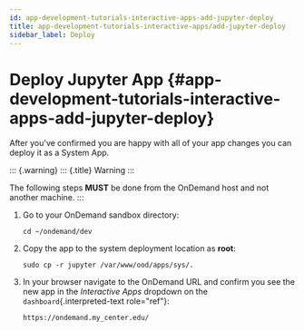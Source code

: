 ```yaml
---
id: app-development-tutorials-interactive-apps-add-jupyter-deploy
title: app-development-tutorials-interactive-apps/add-jupyter-deploy
sidebar_label: Deploy
---
```

Deploy Jupyter App {#app-development-tutorials-interactive-apps-add-jupyter-deploy}
==================

After you\'ve confirmed you are happy with all of your app changes you
can deploy it as a System App.

::: {.warning}
::: {.title}
Warning
:::

The following steps **MUST** be done from the OnDemand host and not
another machine.
:::

1.  Go to your OnDemand sandbox directory:

    ``` {.sh}
    cd ~/ondemand/dev
    ```

2.  Copy the app to the system deployment location as **root**:

    ``` {.sh}
    sudo cp -r jupyter /var/www/ood/apps/sys/.
    ```

3.  In your browser navigate to the OnDemand URL and confirm you see the
    new app in the *Interactive Apps* dropdown on the
    `dashboard`{.interpreted-text role="ref"}:

        https://ondemand.my_center.edu/
